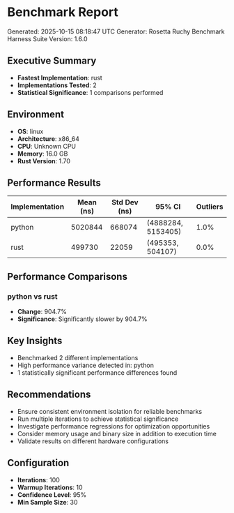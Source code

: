# Benchmark Report

Generated: 2025-10-15 08:18:47 UTC
Generator: Rosetta Ruchy Benchmark Harness
Suite Version: 1.6.0

## Executive Summary

- **Fastest Implementation**: rust
- **Implementations Tested**: 2
- **Statistical Significance**: 1 comparisons performed

## Environment

- **OS**: linux
- **Architecture**: x86_64
- **CPU**: Unknown CPU
- **Memory**: 16.0 GB
- **Rust Version**: 1.70

## Performance Results

| Implementation | Mean (ns) | Std Dev (ns) | 95% CI | Outliers |
|---|---|---|---|---|
| python | 5020844 | 668074 | (4888284, 5153405) | 1.0% |
| rust | 499730 | 22059 | (495353, 504107) | 0.0% |

## Performance Comparisons

### python vs rust

- **Change**: 904.7%
- **Significance**: Significantly slower by 904.7%

## Key Insights

- Benchmarked 2 different implementations
- High performance variance detected in: python
- 1 statistically significant performance differences found

## Recommendations

- Ensure consistent environment isolation for reliable benchmarks
- Run multiple iterations to achieve statistical significance
- Investigate performance regressions for optimization opportunities
- Consider memory usage and binary size in addition to execution time
- Validate results on different hardware configurations

## Configuration

- **Iterations**: 100
- **Warmup Iterations**: 10
- **Confidence Level**: 95%
- **Min Sample Size**: 30

